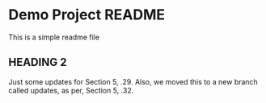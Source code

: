 # Demo Project README

This is a simple readme file

## HEADING 2

Just some updates for Section 5, .29. Also, we moved this to a new branch called updates, as per, Section 5, .32. 